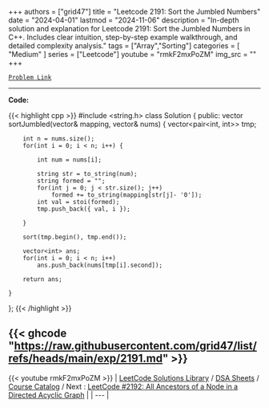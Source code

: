 
+++
authors = ["grid47"]
title = "Leetcode 2191: Sort the Jumbled Numbers"
date = "2024-04-01"
lastmod = "2024-11-06"
description = "In-depth solution and explanation for Leetcode 2191: Sort the Jumbled Numbers in C++. Includes clear intuition, step-by-step example walkthrough, and detailed complexity analysis."
tags = ["Array","Sorting"]
categories = [
    "Medium"
]
series = ["Leetcode"]
youtube = "rmkF2mxPoZM"
img_src = ""
+++



[`Problem Link`](https://leetcode.com/problems/sort-the-jumbled-numbers/description/)

---
**Code:**

{{< highlight cpp >}}
#include <string.h>
class Solution {
public:
    vector<int> sortJumbled(vector<int>& mapping, vector<int>& nums) {
        vector<pair<int, int>> tmp;
        
        int n = nums.size();
        for(int i = 0; i < n; i++) {
            
            int num = nums[i];
            
            string str = to_string(num);
            string formed = "";
            for(int j = 0; j < str.size(); j++)
                formed += to_string(mapping[str[j]- '0']);
            int val = stoi(formed);
            tmp.push_back({ val, i });
            
        }
        
        sort(tmp.begin(), tmp.end());
        
        vector<int> ans;
        for(int i = 0; i < n; i++)
            ans.push_back(nums[tmp[i].second]);
        
        return ans;
        
    }
};
{{< /highlight >}}

{{< ghcode "https://raw.githubusercontent.com/grid47/list/refs/heads/main/exp/2191.md" >}}
---
{{< youtube rmkF2mxPoZM >}}
| [LeetCode Solutions Library](https://grid47.xyz/leetcode/) / [DSA Sheets](https://grid47.xyz/sheets/) / [Course Catalog](https://grid47.xyz/courses/) / Next : [LeetCode #2192: All Ancestors of a Node in a Directed Acyclic Graph](https://grid47.xyz/leetcode/solution-2192-all-ancestors-of-a-node-in-a-directed-acyclic-graph/) |
| --- |
